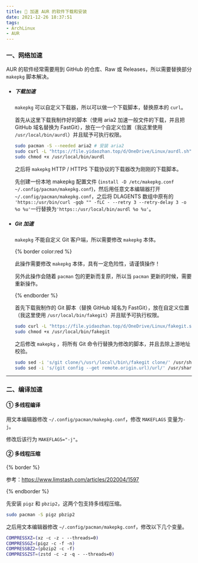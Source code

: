 ```yaml
---
title: 📨 加速 AUR 的软件下载和安装
date: 2021-12-26 18:37:51
tags:
- ArchLinux
- AUR
---
```


### 一、网络加速

AUR 的软件经常需要用到 GitHub 的仓库、Raw 或 Releases，所以需要替换部分 ``makepkg`` 脚本解决。

- ##### 下载加速
  
  ``makepkg`` 可以自定义下载器，所以可以做一个下载脚本，替换原本的 ``curl``。
  
  首先从这里下载我制作好的脚本（使用 aria2 加速一般文件的下载，并且把 GitHub 域名替换为 FastGit），放在一个自定义位置（我这里使用 ``/usr/local/bin/aurdl``）并且赋予可执行权限。
  
  ```bash
  sudo pacman -S --needed aria2 # 安装 aria2
  sudo curl -L "https://file.yidaozhan.top/d/OneDrive/Linux/aurdl.sh" -o /usr/local/bin/aurdl
  sudo chmod +x /usr/local/bin/aurdl
  ```
  
  之后将 ``makepkg`` HTTP / HTTPS 下载协议的下载器改为刚刚的下载脚本。
  
  先创建一份本地 makepkg 配置文件 (``install -D /etc/makepkg.conf ~/.config/pacman/makepkg.conf``)，然后用任意文本编辑器打开 ``~/.config/pacman/makepkg.conf``，之后将 DLAGENTS 数组中原有的 ``'https::/usr/bin/curl -gqb "" -fLC - --retry 3 --retry-delay 3 -o %o %u'``一行替换为``'https::/usr/local/bin/aurdl %o %u'``。
- ##### Git 加速
  
  ``makepkg`` 不能自定义 Git 客户端，所以需要修改 ``makepkg`` 本体。
  
  {% border  color:red %}
  
  此操作需要修改 ``makepkg`` 本体，具有一定危险性，请谨慎操作！
  
  另外此操作会随着 ``pacman`` 包的更新而复原，所以当 ``pacman`` 更新的时候，需要重新操作。
  
  {% endborder %}
  
  首先下载我制作的 Git 脚本（替换 GitHub 域名为 FastGit），放在自定义位置（我这里使用 ``/usr/local/bin/fakegit``）并且赋予可执行权限。
  
  ```bash
  sudo curl -L "https://file.yidaozhan.top/d/OneDrive/Linux/fakegit.sh" -o /usr/local/bin/fakegit
  sudo chmod +x /usr/local/bin/fakegit
  ```
  
  之后修改 ``makepkg`` ，将所有 Git 命令行替换为修改的脚本，并且去除上游地址校验。
  
  ```bash
  sudo sed -i 's/git clone/\/usr\/local\/bin\/fakegit clone/' /usr/share/makepkg/source/git.sh
  sudo sed -i 's/(git config --get remote.origin.url)/url/' /usr/share/makepkg/source/git.sh
  ```

---

### 二、编译加速

#### ① 多线程编译

用文本编辑器修改 ``~/.config/pacman/makepkg.conf``，修改 ``MAKEFLAGS`` 变量为``-j``。

修改后该行为 ``MAKEFLAGS="-j"``。

#### ② 多线程压缩

{% border %}

参考：https://www.limstash.com/articles/202004/1597

{% endborder %}

先安装 `pigz` 和 `pbzip2`，这两个包支持多线程压缩。

```bash
sudo pacman -S pigz pbzip2
```

之后用文本编辑器修改 ``~/.config/pacman/makepkg.conf``，修改以下几个变量。

```bash
COMPRESSXZ=(xz -c -z - --threads=0)
COMPRESSGZ=(pigz -c -f -n)
COMPRESSBZ2=(pbzip2 -c -f)
COMPRESSZST=(zstd -c -z -q - --threads=0)
```

